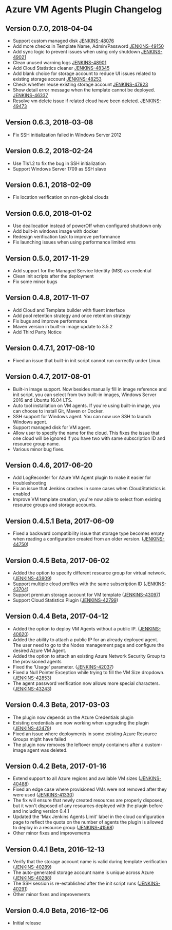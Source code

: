 # Azure VM Agents Plugin Changelog

## Version 0.7.0, 2018-04-04
* Support custom managed disk [JENKINS-48076](https://issues.jenkins-ci.org/browse/JENKINS-48076)
* Add more checks in Template Name, Admin/Password [JENKINS-49150](https://issues.jenkins-ci.org/browse/JENKINS-49150)
* Add sync logic to prevent issues when using only shutdown [JENKINS-49021](https://issues.jenkins-ci.org/browse/JENKINS-49021)
* Clean unused warning logs [JENKINS-48901](https://issues.jenkins-ci.org/browse/JENKINS-48901)
* Add Cloud Statistics cleaner [JENKINS-48345](https://issues.jenkins-ci.org/browse/JENKINS-48345)
* Add blank choice for storage account to reduce UI issues related to existing storage account [JENKINS-48253](https://issues.jenkins-ci.org/browse/JENKINS-48253)
* Check whether reuse existing storage account [JENKINS-47923](https://issues.jenkins-ci.org/browse/JENKINS-47923)
* Show detail error message when the template cannot be deployed. [JENKINS-46337](https://issues.jenkins-ci.org/browse/JENKINS-46337)
* Resolve vm delete issue if related cloud have been deleted. [JENKINS-49473](https://issues.jenkins-ci.org/browse/JENKINS-49473)

## Version 0.6.3, 2018-03-08
* Fix SSH initialization failed in Windows Server 2012

## Version 0.6.2, 2018-02-24
* Use Tls1.2 to fix the bug in SSH initialization
* Support Windows Server 1709 as SSH slave

## Version 0.6.1, 2018-02-09
* Fix location verification on non-global clouds

## Version 0.6.0, 2018-01-02
* Use deallocation instead of powerOff when configured shutdown only
* Add built-in windows image with docker 
* Redesign verification task to improve performance
* Fix launching issues when using performance limited vms

## Version 0.5.0, 2017-11-29
* Add support for the Managed Service Identity (MSI) as credential
* Clean init scripts after the deployment
* Fix some minor bugs

## Version 0.4.8, 2017-11-07
* Add Cloud and Template builder with fluent interface
* Add pool retention strategy and once retention strategy
* Fix bugs and improve performance
* Maven version in built-in image update to 3.5.2
* Add Third Party Notice

## Version 0.4.7.1, 2017-08-10
* Fixed an issue that built-in init script cannot run correctly under Linux.

## Version 0.4.7, 2017-08-01
* Built-in image support. Now besides manually fill in image reference and init script, you can select from two built-in images, Windows Server 2016 and Ubuntu 16.04 LTS.
* Auto tool installation on VM agents. If you're using built-in image, you can choose to install Git, Maven or Docker.
* SSH support for Windows agent. You can now use SSH to launch Windows agent.
* Support managed disk for VM agent.
* Allow user to specify the name for the cloud. This fixes the issue that one cloud will be ignored if you have two with same subscription ID and resource group name.
* Various minor bug fixes.

## Version 0.4.6, 2017-06-20
* Add LogRecorder for Azure VM Agent plugin to make it easier for troubleshooting
* Fix an issue that Jenkins crashes in some cases when CloudStatistics is enabled
* Improve VM template creation, you're now able to select from existing resource groups and storage accounts.

## Version 0.4.5.1 Beta, 2017-06-09
* Fixed a backward compatibility issue that storage type becomes empty when reading a configuration created from an older version. ([JENKINS-44750](https://issues.jenkins-ci.org/browse/JENKINS-44750))

## Version 0.4.5 Beta, 2017-06-02
* Added the option to specify different resource group for virtual network. ([JENKINS-43909](https://issues.jenkins-ci.org/browse/JENKINS-43909))
* Support multiple cloud profiles with the same subscription ID ([JENKINS-43704](https://issues.jenkins-ci.org/browse/JENKINS-43704))
* Support premium storage account for VM template ([JENKINS-43097](https://issues.jenkins-ci.org/browse/JENKINS-43097))
* Support Cloud Statistics Plugin ([JENKINS-42799](https://issues.jenkins-ci.org/browse/JENKINS-42799))

## Version 0.4.4 Beta, 2017-04-12
* Added the option to deploy VM Agents without a public IP. ([JENKINS-40620](https://issues.jenkins-ci.org/browse/JENKINS-40620))
* Added the ability to attach a public IP for an already deployed agent. The user need to go to the Nodes management page and configure the desired Azure VM Agent.
* Added the option to attach an existing Azure Network Security Group to the provisioned agents
* Fixed the 'Usage' parameter. ([JENKINS-42037](https://issues.jenkins-ci.org/browse/JENKINS-42037))
* Fixed a Null Pointer Exception while trying to fill the VM Size dropdown. ([JENKINS-42853](https://issues.jenkins-ci.org/browse/JENKINS-42853))
* The agent password verification now allows more special characters. ([JENKINS-43243](https://issues.jenkins-ci.org/browse/JENKINS-43243))

## Version 0.4.3 Beta, 2017-03-03
* The plugin now depends on the Azure Credentials plugin
* Existing credentials are now working when upgrading the plugin ([JENKINS-42479](https://issues.jenkins-ci.org/browse/JENKINS-42479))
* Fixed an issue where deployments in some existing Azure Resource Groups might have failed
* The plugin now removes the leftover empty containers after a custom-image agent was deleted.

## Version 0.4.2 Beta, 2017-01-16
* Extend support to all Azure regions and available VM sizes ([JENKINS-40488](https://issues.jenkins-ci.org/browse/JENKINS-40488))
* Fixed an edge case where provisioned VMs were not removed after they were used ([JENKINS-41330](https://issues.jenkins-ci.org/browse/JENKINS-41330))
* The fix will ensure that newly created resources are properly disposed, but it won't disposed of any resources deployed with the plugin before and including version 0.4.1
* Updated the 'Max Jenkins Agents Limit' label in the cloud configuration page to reflect the quota on the number of agents the plugin is allowed to deploy in a resource group ([JENKINS-41568](https://issues.jenkins-ci.org/browse/JENKINS-41568))
* Other minor fixes and improvements

## Version 0.4.1 Beta, 2016-12-13
* Verify that the storage account name is valid during template verification ([JENKINS-40289](https://issues.jenkins-ci.org/browse/JENKINS-40289))
* The auto-generated storage account name is unique across Azure ([JENKINS-40288](https://issues.jenkins-ci.org/browse/JENKINS-40288))
* The SSH session is re-established after the init script runs ([JENKINS-40291](https://issues.jenkins-ci.org/browse/JENKINS-40291))
* Other minor fixes and improvements

## Version 0.4.0 Beta, 2016-12-06
* Initial release
